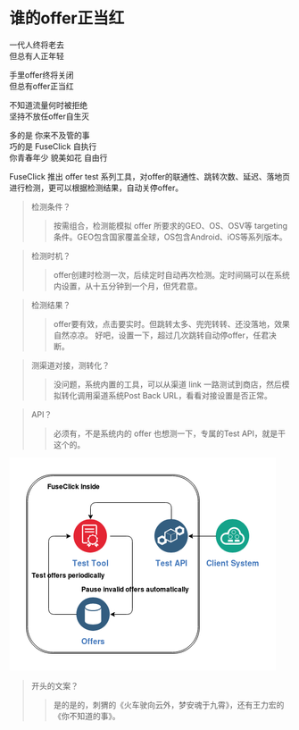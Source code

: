 # 谁的offer正当红

一代人终将老去  
但总有人正年轻  

手里offer终将关闭  
但总有offer正当红

不知道流量何时被拒绝  
坚持不放任offer自生灭

多的是 你来不及管的事  
巧的是 FuseClick 自执行  
你青春年少 貌美如花 自由行

FuseClick 推出 offer test 系列工具，对offer的联通性、跳转次数、延迟、落地页进行检测，更可以根据检测结果，自动关停offer。

> 检测条件？
>> 按需组合，检测能模拟 offer 所要求的GEO、OS、OSV等 targeting 条件。GEO包含国家覆盖全球，OS包含Android、iOS等系列版本。
  
> 检测时机？
>> offer创建时检测一次，后续定时自动再次检测。定时间隔可以在系统内设置，从十五分钟到一个月，但凭君意。

> 检测结果？
>> offer要有效，点击要实时。但跳转太多、兜兜转转、还没落地，效果自然凉凉。 好吧，设置一下，超过几次跳转自动停offer，任君决断。

> 测渠道对接，测转化？
>> 没问题，系统内置的工具，可以从渠道 link 一路测试到商店，然后模拟转化调用渠道系统Post Back URL，看看对接设置是否正常。

> API？
>> 必须有，不是系统内的 offer 也想测一下，专属的Test API，就是干这个的。

![fuseclick offer test](../image/offer_test.png)

> 开头的文案？
>> 是的是的，刺猬的《火车驶向云外，梦安魂于九霄》，还有王力宏的《你不知道的事》。